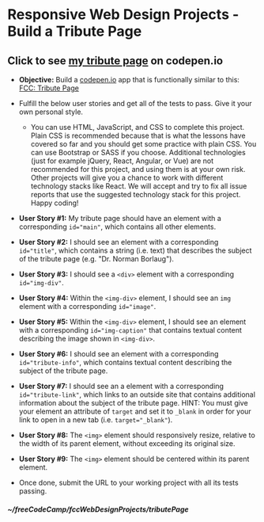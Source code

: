 # Responsive Web Design Projects - Build a Tribute Page  

## Click to see [my tribute page](https://codepen.io/sroma/full/OdzPea) on codepen.io

* **Objective:** Build a [codepen.io](https://codepen.io) app that is functionally similar to this: [FCC: Tribute Page](https://codepen.io/freeCodeCamp/full/zNqgVx)  
* Fulfill the below user stories and get all of the tests to pass. Give it your own personal style.  
  * You can use HTML, JavaScript, and CSS to complete this project. Plain CSS is recommended because that is what the lessons have covered so far and you should get some practice with plain CSS. You can use Bootstrap or SASS if you choose. Additional technologies (just for example jQuery, React, Angular, or Vue) are not recommended for this project, and using them is at your own risk. Other projects will give you a chance to work with different technology stacks like React. We will accept and try to fix all issue reports that use the suggested technology stack for this project. Happy coding!  
  
  
* **User Story #1:** My tribute page should have an element with a corresponding `id="main"`, which contains all other elements.  
* **User Story #2:** I should see an element with a corresponding `id="title"`, which contains a string (i.e. text) that describes the subject of the tribute page (e.g. "Dr. Norman Borlaug").  
* **User Story #3:** I should see a `<div>` element with a corresponding `id="img-div"`.  
* **User Story #4:** Within the `<img-div>` element, I should see an `img` element with a corresponding `id="image"`.  
* **User Story #5:** Within the `<img-div>` element, I should see an element with a corresponding `id="img-caption"` that contains textual content describing the image shown in `<img-div>`.  
* **User Story #6:** I should see an element with a corresponding `id="tribute-info"`, which contains textual content describing the subject of the tribute page.  
* **User Story #7:** I should see an a element with a corresponding `id="tribute-link"`, which links to an outside site that contains additional information about the subject of the tribute page. HINT: You must give your element an attribute of `target` and set it to `_blank` in order for your link to open in a new tab (i.e. `target="_blank"`).  
* **User Story #8:** The `<img>` element should responsively resize, relative to the width of its parent element, without exceeding its original size.  
* **User Story #9:** The `<img>` element should be centered within its parent element. 
* Once done, submit the URL to your working project with all its tests passing.  

##### ~/freeCodeCamp/fccWebDesignProjects/tributePage  
